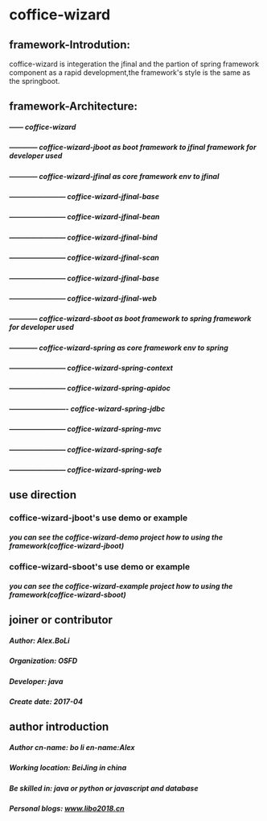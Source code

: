 # coffice-wizard

## framework-Introdution:

<p>
  coffice-wizard is integeration the jfinal and the partion of spring framework component as a rapid development,the framework's style is the same as the springboot. 
</p>

## framework-Architecture:

##### —— coffice-wizard
##### ———— coffice-wizard-jboot as boot framework to jfinal framework for developer used
##### ———— coffice-wizard-jfinal	 as core framework env to jfinal 
##### ———————— coffice-wizard-jfinal-base	
##### ———————— coffice-wizard-jfinal-bean	
##### ———————— coffice-wizard-jfinal-bind
##### ———————— coffice-wizard-jfinal-scan
##### ———————— coffice-wizard-jfinal-base	
##### ———————— coffice-wizard-jfinal-web	
##### ———— coffice-wizard-sboot as boot framework to spring framework for developer used
##### ———— coffice-wizard-spring as core framework env to spring  
##### ———————— coffice-wizard-spring-context 
##### ———————— coffice-wizard-spring-apidoc 
##### ————————- coffice-wizard-spring-jdbc
##### ———————— coffice-wizard-spring-mvc
##### ———————— coffice-wizard-spring-safe
##### ———————— coffice-wizard-spring-web

## use direction
### coffice-wizard-jboot's use demo or example 
##### you can see the coffice-wizard-demo project how to using the framework(coffice-wizard-jboot) 
### coffice-wizard-sboot's use demo or example 
##### you can see  the coffice-wizard-example project how to using the framework(coffice-wizard-sboot)

## joiner or contributor

##### Author: Alex.BoLi
##### Organization: OSFD
##### Developer: java
##### Create date: 2017-04

## author introduction

##### Author cn-name: bo li en-name:Alex 
##### Working location: BeiJing in china
##### Be skilled in: java or python or javascript and database
##### Personal blogs: www.libo2018.cn
